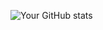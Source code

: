 ![Your GitHub stats](https://github-readme-stats.vercel.app/api?username=wajahatkanju&show_icons=true&theme=radical)
